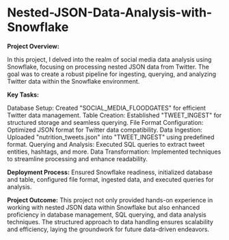 # Nested-JSON-Data-Analysis-with-Snowflake

**Project Overview:**

In this project, I delved into the realm of social media data analysis using Snowflake, focusing on processing nested JSON data from Twitter. The goal was to create a robust pipeline for ingesting, querying, and analyzing Twitter data within the Snowflake environment.

**Key Tasks:**

Database Setup: Created "SOCIAL_MEDIA_FLOODGATES" for efficient Twitter data management.
Table Creation: Established "TWEET_INGEST" for structured storage and seamless querying.
File Format Configuration: Optimized JSON format for Twitter data compatibility.
Data Ingestion: Uploaded "nutrition_tweets.json" into "TWEET_INGEST" using predefined format.
Querying and Analysis: Executed SQL queries to extract tweet entities, hashtags, and more.
Data Transformation: Implemented techniques to streamline processing and enhance readability.

**Deployment Process:**
Ensured Snowflake readiness, initialized database and table, configured file format, ingested data, and executed queries for analysis.

**Project Outcome:**
This project not only provided hands-on experience in working with nested JSON data within Snowflake but also enhanced proficiency in database management, SQL querying, and data analysis techniques. The structured approach to data handling ensures scalability and efficiency, laying the groundwork for future data-driven endeavors.

